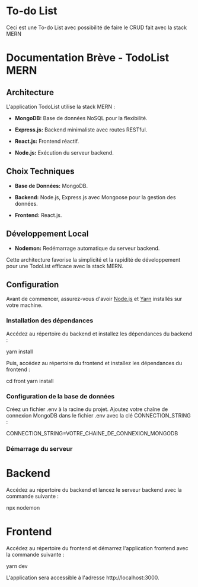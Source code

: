 # To-do List

Ceci est une To-do List avec possibilité de faire le CRUD fait avec la stack MERN

# Documentation Brève - TodoList MERN

## Architecture

L'application TodoList utilise la stack MERN :

- **MongoDB:** Base de données NoSQL pour la flexibilité.
  
- **Express.js:** Backend minimaliste avec routes RESTful.

- **React.js:** Frontend réactif.

- **Node.js:** Exécution du serveur backend.

## Choix Techniques

- **Base de Données:** MongoDB.

- **Backend:** Node.js, Express.js avec Mongoose pour la gestion des données.

- **Frontend:** React.js.

## Développement Local

- **Nodemon:** Redémarrage automatique du serveur backend.

Cette architecture favorise la simplicité et la rapidité de développement pour une TodoList efficace avec la stack MERN.

## Configuration

Avant de commencer, assurez-vous d'avoir [Node.js](https://nodejs.org/) et [Yarn](https://yarnpkg.com/) installés sur votre machine.

### Installation des dépendances

Accédez au répertoire du backend et installez les dépendances du backend :

yarn install

Puis, accédez au répertoire du frontend et installez les dépendances du frontend :

cd front
yarn install

### Configuration de la base de données

Créez un fichier .env à la racine du projet.
Ajoutez votre chaîne de connexion MongoDB dans le fichier .env avec la clé CONNECTION_STRING :

CONNECTION_STRING=VOTRE_CHAINE_DE_CONNEXION_MONGODB

### Démarrage du serveur

# Backend
Accédez au répertoire du backend et lancez le serveur backend avec la commande suivante :

npx nodemon

# Frontend

Accédez au répertoire du frontend et démarrez l'application frontend avec la commande suivante :

yarn dev

L'application sera accessible à l'adresse http://localhost:3000.



